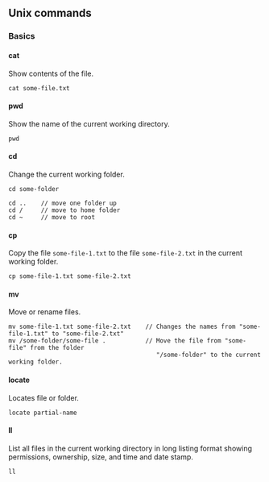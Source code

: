 ## Unix commands

### Basics

#### cat

Show contents of the file.

```
cat some-file.txt
```

#### pwd

Show the name of the current working directory.

```
pwd
```

#### cd

Change the current working folder.

```
cd some-folder

cd ..    // move one folder up
cd /     // move to home folder
cd ~     // move to root
```

#### cp

Copy the file `some-file-1.txt` to the file `some-file-2.txt` in the current working folder.

```
cp some-file-1.txt some-file-2.txt
```

#### mv

Move or rename files.

```
mv some-file-1.txt some-file-2.txt    // Changes the names from "some-file-1.txt" to "some-file-2.txt"
mv /some-folder/some-file .           // Move the file from "some-file" from the folder 
                                         "/some-folder" to the current working folder.
```


#### locate

Locates file or folder.

```
locate partial-name
```

#### ll

List all files in the current working directory in long listing format showing permissions, ownership, size, and time and date stamp.

```
ll
```
